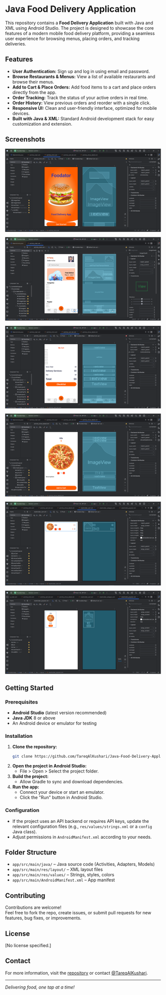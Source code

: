 # Java Food Delivery Application

This repository contains a **Food Delivery Application** built with Java and XML using Android Studio. The project is designed to showcase the core features of a modern mobile food delivery platform, providing a seamless user experience for browsing menus, placing orders, and tracking deliveries.

## Features

- **User Authentication:** Sign up and log in using email and password.
- **Browse Restaurants & Menus:** View a list of available restaurants and browse their menus.
- **Add to Cart & Place Orders:** Add food items to a cart and place orders directly from the app.
- **Order Tracking:** Track the status of your active orders in real time.
- **Order History:** View previous orders and reorder with a single click.
- **Responsive UI:** Clean and user-friendly interface, optimized for mobile devices.
- **Built with Java & XML:** Standard Android development stack for easy customization and extension.

## Screenshots

![Screenshot](https://github.com/TareqAlKushari/Java-Food-Delivery-Application/blob/master/images/Screenshot_1.png)

![Screenshot](https://github.com/TareqAlKushari/Java-Food-Delivery-Application/blob/master/images/Screenshot_2.png)

![Screenshot](https://github.com/TareqAlKushari/Java-Food-Delivery-Application/blob/master/images/Screenshot_3.png)

![Screenshot](https://github.com/TareqAlKushari/Java-Food-Delivery-Application/blob/master/images/Screenshot_4.png)

![Screenshot](https://github.com/TareqAlKushari/Java-Food-Delivery-Application/blob/master/images/Screenshot_5.png)

![Screenshot](https://github.com/TareqAlKushari/Java-Food-Delivery-Application/blob/master/images/Screenshot_6.png)


## Getting Started

### Prerequisites

- **Android Studio** (latest version recommended)
- **Java JDK** 8 or above
- An Android device or emulator for testing

### Installation

1. **Clone the repository:**
   ```bash
   git clone https://github.com/TareqAlKushari/Java-Food-Delivery-Application.git
   ```
2. **Open the project in Android Studio:**
   - File > Open > Select the project folder.
3. **Build the project:**  
   - Allow Gradle to sync and download dependencies.
4. **Run the app:**  
   - Connect your device or start an emulator.
   - Click the "Run" button in Android Studio.

### Configuration

- If the project uses an API backend or requires API keys, update the relevant configuration files (e.g., `res/values/strings.xml` or a `config` Java class).
- Adjust permissions in `AndroidManifest.xml` according to your needs.

## Folder Structure

- `app/src/main/java/` – Java source code (Activities, Adapters, Models)
- `app/src/main/res/layout/` – XML layout files
- `app/src/main/res/values/` – Strings, styles, colors
- `app/src/main/AndroidManifest.xml` – App manifest

## Contributing

Contributions are welcome!  
Feel free to fork the repo, create issues, or submit pull requests for new features, bug fixes, or improvements.

## License

[No license specified.]

## Contact

For more information, visit the [repository](https://github.com/TareqAlKushari/Java-Food-Delivery-Application) or contact [@TareqAlKushari](https://github.com/TareqAlKushari).

---

*Delivering food, one tap at a time!*

